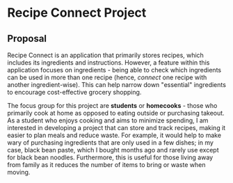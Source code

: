 # Recipe Connect Project

## Proposal
Recipe Connect is an application that primarily stores recipes, which includes its ingredients and instructions. However, a feature within this application focuses on ingredients - being able to check which ingredients can be used in more than one recipe (hence, *connect* one recipe with another ingredient-wise). This can help narrow down "essential" ingredients to encourage cost-effective grocery shopping.

The focus group for this project are **students** or **homecooks** - those who primarily cook at home as opposed to eating outside or purchasing takeout. As a student who enjoys cooking and aims to minimize spending, I am interested in developing a project that can store and track recipes, making it easier to plan meals and reduce waste. For example, it would help to make wary of purchasing ingredients that are only used in a few dishes; in my case, black bean paste, which I bought months ago and rarely use except for black bean noodles. Furthermore, this is useful for those living away from family as it reduces the number of items to bring or waste when moving.